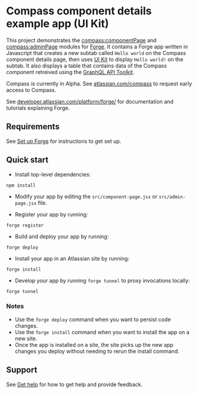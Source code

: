 # Compass component details example app (UI Kit)

This project demonstrates the [compass:componentPage](https://developer.atlassian.com/platform/forge/manifest-reference/modules/compass-component-page/) and [compass:adminPage](https://developer.atlassian.com/platform/forge/manifest-reference/modules/compass-admin-page/) modules for [Forge](https://developer.atlassian.com/platform/forge/). It contains a Forge app written in Javascript that creates a new subtab called `Hello world` on the Compass component details page, then uses [UI Kit](https://developer.atlassian.com/platform/forge/ui-kit/) to display `Hello world!` on the subtab. It also displays a table that contains data of the Compass component retreived using the [GraphQL API Toolkit](https://developer.atlassian.com/cloud/compass/integrations/graphql-api-toolkit/).

Compass is currently in Alpha. See [atlassian.com/compass](https://www.atlassian.com/compass) to request early access to Compass.

See [developer.atlassian.com/platform/forge/](https://developer.atlassian.com/platform/forge) for documentation and tutorials explaining Forge.

## Requirements

See [Set up Forge](https://developer.atlassian.com/platform/forge/set-up-forge/) for instructions to get set up.

## Quick start

- Install top-level dependencies:
```
npm install
```

- Modify your app by editing the `src/component-page.jsx` or `src/admin-page.jsx` file.

- Register your app by running:
```
forge register
```

- Build and deploy your app by running:
```
forge deploy
```

- Install your app in an Atlassian site by running:
```
forge install
```

- Develop your app by running `forge tunnel` to proxy invocations locally:
```
forge tunnel
```

### Notes
- Use the `forge deploy` command when you want to persist code changes.
- Use the `forge install` command when you want to install the app on a new site.
- Once the app is installed on a site, the site picks up the new app changes you deploy without needing to rerun the install command.

## Support

See [Get help](https://developer.atlassian.com/platform/forge/get-help/) for how to get help and provide feedback.
